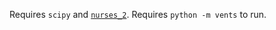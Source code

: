 Requires `scipy` and [`nurses_2`](https://github.com/salt-die/nurses_2). Requires `python -m vents` to run.

